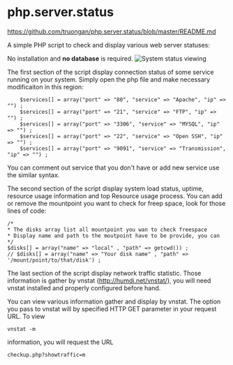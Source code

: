 php.server.status
=================
https://github.com/truongan/php.server.status/blob/master/README.md


A simple PHP script to check and display various web server statuses:

No installation and **no database** is required. 
![System status viewing]( https://github.com/truongan/php.server.status/raw/master/system_status.png   "System status viewing")

The first section of the script display connection status of some service running on your system. Simply open the php file and make necessary modificaiton in this region:
```
	$services[] = array("port" => "80", "service" => "Apache", "ip" => "") ;
	$services[] = array("port" => "21", "service" => "FTP", "ip" => "") ;
	$services[] = array("port" => "3306", "service" => "MYSQL", "ip" => "") ;
	$services[] = array("port" => "22", "service" => "Open SSH", "ip" => "") ;
	$services[] = array("port" => "9091", "service" => "Transmission", 	"ip" => "") ;
```
You can comment out service that you don't have or add new service use the similar syntax. 

The second section of the script display system load status, uptime, resource usage information and top Resource usage process.
You can add or remove the mountpoint you want to check for freep space, look for those lines of code:
```
/*
* The disks array list all mountpoint you wan to check freespace
* Display name and path to the moutpoint have to be provide, you can 
*/
$disks[] = array("name" => "local" , "path" => getcwd()) ;
// $disks[] = array("name" => "Your disk name" , "path" => '/mount/point/to/that/disk') ;
```

The last section of the script display network traffic statistic. Those information is gather by vnstat (http://humdi.net/vnstat/), you will need vnstat installed and properly configured before hand. 

You can view various information gather and display by vnstat. The option you pass to vnstat will by specified HTTP GET parameter in your request URL. To view 
```
vnstat -m
```
information, you will request the URL 
```
checkup.php?showtraffic=m
```
